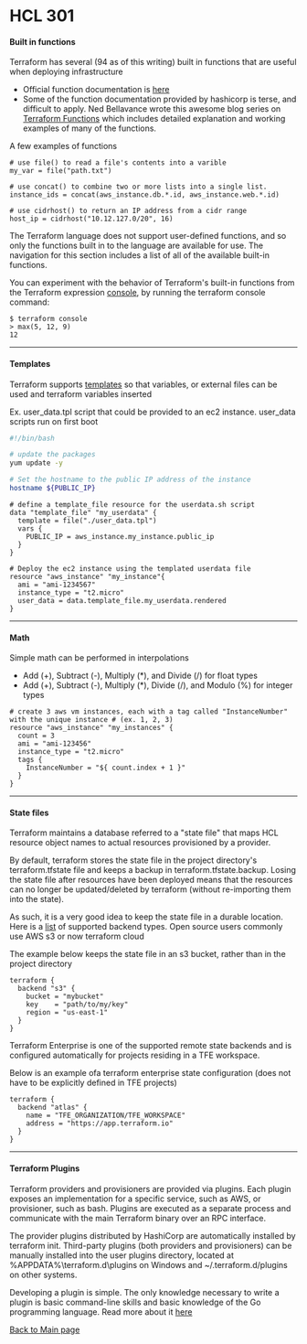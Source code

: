 # HCL 301

#### Built in functions

Terraform has several (94 as of this writing) built in functions that are useful when deploying infrastructure
* Official function documentation is 
[here](https://www.terraform.io/docs/configuration/functions.html)
* Some of the function documentation provided by hashicorp is terse, and difficult to apply. Ned Bellavance wrote this
awesome blog series on [Terraform Functions](https://nedinthecloud.com/2018/10/05/terraform-fotd-wrap-up/) which includes
detailed explanation and working examples of many of the functions.

A few examples of functions
```hcl
# use file() to read a file's contents into a varible
my_var = file("path.txt")

# use concat() to combine two or more lists into a single list.
instance_ids = concat(aws_instance.db.*.id, aws_instance.web.*.id)

# use cidrhost() to return an IP address from a cidr range
host_ip = cidrhost("10.12.127.0/20", 16)
```

The Terraform language does not support user-defined functions, and so only the functions built in to the language are available for use. The navigation for this section includes a list of all of the available built-in functions.

You can experiment with the behavior of Terraform's built-in functions from the Terraform expression 
[console](https://www.terraform.io/docs/commands/console.html), by running the terraform console command:

    $ terraform console
    > max(5, 12, 9)
    12

---

#### Templates

Terraform supports [templates](https://www.terraform.io/docs/providers/template/d/file.html) so that variables, or
external files can be used and terraform variables inserted

Ex. user_data.tpl script that could be provided to an ec2 instance. user_data scripts run on first boot
```bash
#!/bin/bash

# update the packages
yum update -y

# Set the hostname to the public IP address of the instance
hostname ${PUBLIC_IP}
```

```hcl
# define a template_file resource for the userdata.sh script
data "template_file" "my_userdata" {
  template = file("./user_data.tpl")
  vars {
    PUBLIC_IP = aws_instance.my_instance.public_ip
  }
}

# Deploy the ec2 instance using the templated userdata file
resource "aws_instance" "my_instance"{
  ami = "ami-1234567"
  instance_type = "t2.micro"
  user_data = data.template_file.my_userdata.rendered
}
```

---

#### Math
Simple math can be performed in interpolations

* Add (+), Subtract (-), Multiply (*), and Divide (/) for float types
* Add (+), Subtract (-), Multiply (*), Divide (/), and Modulo (%) for integer types

```hcl
# create 3 aws vm instances, each with a tag called "InstanceNumber" with the unique instance # (ex. 1, 2, 3)
resource "aws_instance" "my_instances" {
  count = 3
  ami = "ami-123456"
  instance_type = "t2.micro"
  tags {
    InstanceNumber = "${ count.index + 1 }"
  }
}
```

---

#### State files
Terraform maintains a database referred to a "state file" that maps HCL resource object names to actual
resources provisioned by a provider. 

By default, terraform stores the state file in the project directory's terraform.tfstate file and keeps a backup in 
terraform.tfstate.backup. Losing the state file after resources have been deployed means that the resources 
can no longer be updated/deleted by terraform (without re-importing them into the state).

As such, it is a very good idea to keep the state file in a durable location. Here is a
[list](https://www.terraform.io/docs/backends/types/index.html) of supported backend types. Open source users commonly
use AWS s3 or now terraform cloud

The example below keeps the state file in an s3 bucket, rather than in the project directory
```hcl
terraform {
  backend "s3" {
    bucket = "mybucket"
    key    = "path/to/my/key"
    region = "us-east-1"
  }
}
```

Terraform Enterprise is one of the supported remote state backends and is configured automatically for projects
residing in a TFE workspace. 

Below is an example ofa terraform enterprise state configuration (does not have to be explicitly defined in TFE projects)
```hcl
terraform {
  backend "atlas" {
    name = "TFE_ORGANIZATION/TFE_WORKSPACE"
    address = "https://app.terraform.io" 
  }
}
```

---

#### Terraform Plugins
Terraform providers and provisioners are provided via plugins. Each plugin exposes an implementation for a specific
service, such as AWS, or provisioner, such as bash. Plugins are executed as a separate process and communicate with
the main Terraform binary over an RPC interface.

The provider plugins distributed by HashiCorp are automatically installed by terraform init. Third-party plugins
(both providers and provisioners) can be manually installed into the user plugins directory, located at
%APPDATA%\terraform.d\plugins on Windows and ~/.terraform.d/plugins on other systems.

Developing a plugin is simple. The only knowledge necessary to write a plugin is basic command-line skills and basic
knowledge of the Go programming language. Read more about it [here](https://www.terraform.io/docs/plugins/basics.html)

[Back to Main page](../README.md)

